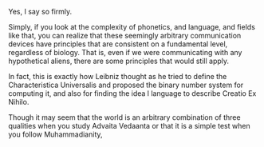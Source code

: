 Yes, I say so firmly.

Simply, if you look at the complexity of phonetics, and language, and fields like that, you can realize that these seemingly arbitrary communication devices have principles that are consistent on a fundamental level, regardless of biology. That is, even if we were communicating with any hypothetical aliens, there are some principles that would still apply.

In fact, this is exactly how Leibniz thought as he tried to define the Characteristica Universalis and proposed the binary number system for computing it, and also for finding the idea l language to describe Creatio Ex Nihilo.

Though it may seem that the world is an arbitrary combination of three qualities when you study Advaita Vedaanta or that it is a simple test when you follow Muhammadianity, 